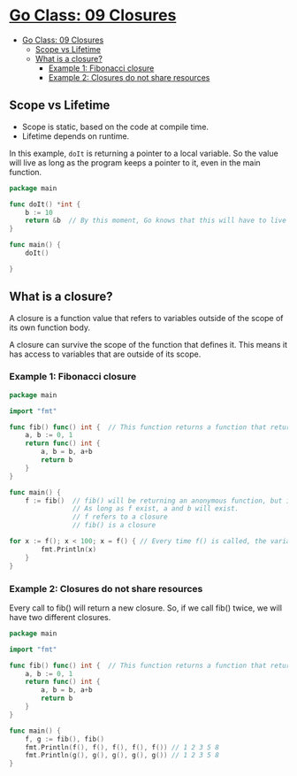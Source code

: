 # [Go Class: 09 Closures](https://www.youtube.com/watch?v=US3TGA-Dpqo&list=PLoILbKo9rG3skRCj37Kn5Zj803hhiuRK6&index=11)

- [Go Class: 09 Closures](#go-class-09-closures)
  - [Scope vs Lifetime](#scope-vs-lifetime)
  - [What is a closure?](#what-is-a-closure)
    - [Example 1: Fibonacci closure](#example-1-fibonacci-closure)
    - [Example 2: Closures do not share resources](#example-2-closures-do-not-share-resources)


## Scope vs Lifetime

- Scope is static, based on the code at compile time.
- Lifetime depends on runtime.

In this example, `doIt` is returning a pointer to a local variable. So the value will live as long as the program keeps a pointer to it, even in the main function.
```go
package main

func doIt() *int {
    b := 10
    return &b  // By this moment, Go knows that this will have to live more than the function call.
}

func main() {
    doIt()

}
```

## What is a closure?

A closure is a function value that refers to variables outside of the scope of its own function body.

A closure can survive the scope of the function that defines it. This means it has access to variables that are outside of its scope.


### Example 1: Fibonacci closure

```go
package main

import "fmt"

func fib() func() int {  // This function returns a function that returns an int
    a, b := 0, 1
    return func() int {
        a, b = b, a+b
        return b
    }
}

func main() {
    f := fib()  // fib() will be returning an anonymous function, but its actually a closure
                // As long as f exist, a and b will exist.
                // f refers to a closure
                // fib() is a closure

for x := f(); x < 100; x = f() { // Every time f() is called, the variables a and b are updated.
        fmt.Println(x)
    }
}
```

### Example 2: Closures do not share resources

Every call to fib() will return a new closure. So, if we call fib() twice, we will have two different closures.

```go
package main

import "fmt"

func fib() func() int {  // This function returns a function that returns an int
    a, b := 0, 1
    return func() int {
        a, b = b, a+b
        return b
    }
}

func main() {
    f, g := fib(), fib()
    fmt.Println(f(), f(), f(), f(), f()) // 1 2 3 5 8
    fmt.Println(g(), g(), g(), g(), g()) // 1 2 3 5 8
}
```

